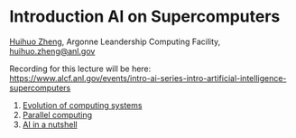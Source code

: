 # Introduction AI on Supercomputers

[Huihuo Zheng](https://www.alcf.anl.gov/about/people/huihuo-zheng), Argonne Leandership Computing Facility, <huihuo.zheng@anl.gov>

Recording for this lecture will be here: https://www.alcf.anl.gov/events/intro-ai-series-intro-artificial-intelligence-supercomputers

1. [Evolution of computing systems](evolution.md)
2. [Parallel computing](00_mpi_pi.ipynb)
3. [AI in a nutshell](01_linear_regression_sgd.ipynb)
